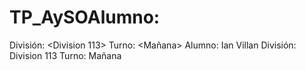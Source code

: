 # TP_AySOAlumno: <Ian Villan>
División: <Division 113>
Turno: <Mañana>
Alumno: Ian Villan
División: Division 113
Turno: Mañana
